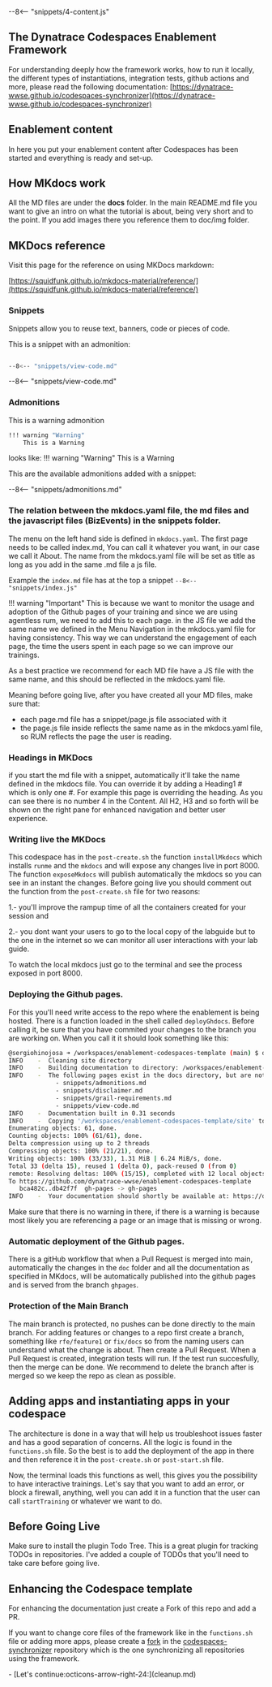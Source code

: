 --8<-- "snippets/4-content.js"

## The Dynatrace Codespaces Enablement Framework
For understanding deeply how the framework works, how to run it locally, the different types of instantiations, integration tests, github actions and more, please read the following documentation: 
[https://dynatrace-wwse.github.io/codespaces-synchronizer](https://dynatrace-wwse.github.io/codespaces-synchronizer)


## Enablement content

In here you put your enablement content after Codespaces has been started and everything is ready and set-up.


## How MKdocs work

All the MD files are under the **docs** folder. In the main README.md file you want to give an intro on what the tutorial is about, being very short and to the point. If you add images there you reference them to doc/img folder.


## MKDocs reference

Visit this page for the reference on using MKDocs markdown:

[https://squidfunk.github.io/mkdocs-material/reference/](https://squidfunk.github.io/mkdocs-material/reference/)


### Snippets

Snippets allow you to reuse text, banners, code or pieces of code.

This is a snippet with an admonition:

```bash

--8<-- "snippets/view-code.md"

```

--8<-- "snippets/view-code.md"

### Admonitions

This is a warning admonition
```bash
!!! warning "Warning"
    This is a Warning 
```
looks like:
!!! warning "Warning"
    This is a Warning 

This are the available admonitions added with a snippet:

--8<-- "snippets/admonitions.md"

### The relation between the mkdocs.yaml file, the md files and the javascript files (BizEvents) in the snippets folder.
The menu on the left hand side is defined in `mkdocs.yaml`. The first page needs to be called index.md, You can call it whatever you want, in our case we call it About. The name from the mkdocs.yaml file will be set as title as long as you add in the same .md file a js file.

Example the ```index.md``` file has at the top a snippet ```--8<-- "snippets/index.js"```

!!! warning "Important"
    This is because we want to monitor the usage and adoption of the Github pages of your training and since we are using agentless rum, we need to add this to each page. in the JS file we add the same name we defined in the Menu Navigation in the mkdocs.yaml file for having consistency. This way we can understand the engagement of each page, the time the users spent in each page so we can improve our trainings.

As a best practice we recommend for each MD file have a JS file with the same name, and this should be reflected in the mkdocs.yaml file. 

Meaning before going live, after you have created all your MD files, make sure that:
- each page.md file has a snippet/page.js file associated with it
- the page.js file inside reflects the same name as in the mkdocs.yaml file, so RUM reflects the page the user is reading.

### Headings in MKDocs
if you start the md file with a snippet, automatically it'll take the name defined in the mkdocs file. You can override it by adding a Heading1 # which is only one #. For example this page is overriding the heading. As you can see there is no number 4 in the Content. All H2, H3 and so forth will be shown on the right pane for enhanced navigation and better user experience.


### Writing live the MKDocs
This codespace has in the `post-create.sh` the function `installMkdocs` which installs `runme` and the `mkdocs` and will expose any changes live in port 8000. The function `exposeMkdocs` will publish automatically the mkdocs so you can see in an instant the changes. 
Before going live you should comment out the function from the `post-create.sh` file for two reasons:

1.- you'll improve the rampup time of all the containers created for your session and 

2.- you dont want your users to go to the local copy of the labguide but to the one in the internet so we can monitor all user interactions with your lab guide. 

To watch the local mkdocs just go to the terminal and see the process exposed in port 8000.


### Deploying the Github pages.
For this you'll need write access to the repo where the enablement is being hosted. There is a function loaded in the shell called `deployGhdocs`. Before calling it, be sure that you have commited your changes to the branch you are working on.
When you call it it should look something like this:

```bash
@sergiohinojosa ➜ /workspaces/enablement-codespaces-template (main) $ deployGhdocs 
INFO    -  Cleaning site directory
INFO    -  Building documentation to directory: /workspaces/enablement-codespaces-template/site
INFO    -  The following pages exist in the docs directory, but are not included in the "nav" configuration:
             - snippets/admonitions.md
             - snippets/disclaimer.md
             - snippets/grail-requirements.md
             - snippets/view-code.md
INFO    -  Documentation built in 0.31 seconds
INFO    -  Copying '/workspaces/enablement-codespaces-template/site' to 'gh-pages' branch and pushing to GitHub.
Enumerating objects: 61, done.
Counting objects: 100% (61/61), done.
Delta compression using up to 2 threads
Compressing objects: 100% (21/21), done.
Writing objects: 100% (33/33), 1.31 MiB | 6.24 MiB/s, done.
Total 33 (delta 15), reused 1 (delta 0), pack-reused 0 (from 0)
remote: Resolving deltas: 100% (15/15), completed with 12 local objects.
To https://github.com/dynatrace-wwse/enablement-codespaces-template
   bca482c..db42f7f  gh-pages -> gh-pages
INFO    -  Your documentation should shortly be available at: https://dynatrace-wwse.github.io/enablement-codespaces-template/

```

Make sure that there is no warning in there, if there is a warning is because most likely you are referencing a page or an image that is missing or wrong.

### Automatic deployment of the Github pages.
There is a gitHub workflow that when a Pull Request is merged into main, automatically the changes in the `doc` folder and all the documentation as specified in MKdocs, will be automatically published into the github pages and is served from the branch `ghpages`.

### Protection of the Main Branch
The main branch is protected, no pushes can be done directly to the main branch. For adding features or changes to a repo first create a branch, something like `rfe/feature1` or `fix/docs` so from the naming users can understand what the change is about. Then create a Pull Request. When a Pull Request is created, integration tests will run. If the test run succesfully, then the merge can be done. We recommend to delete the branch after is merged so we keep the repo as clean as possible. 

## Adding apps and instantiating apps in your codespace
The architecture is done in a way that will help us troubleshoot issues faster and has a good separation of concerns. All the logic is found in the `functions.sh` file. So the best is to add the deployment of the app in there and then reference it in the `post-create.sh` or `post-start.sh` file. 

Now, the terminal loads this functions as well, this gives you the possibility to have interactive trainings. Let's say that you want to add an error, or block a firewall, anything, well you can add it in a function that the user can call `startTraining` or whatever we want to do. 


## Before Going Live
Make sure to install the plugin Todo Tree. This is a great plugin for tracking TODOs in repositories. I've added a couple of TODOs that you'll need to take care before going live. 


## Enhancing the Codespace template
For enhancing the documentation just create a Fork of this repo and add a PR.

If you want to change core files of the framework like in the `functions.sh` file or adding more apps, please create a [fork](https://github.com/dynatrace-wwse/codespaces-synchronizer/fork) in the [codespaces-synchronizer](https://github.com/dynatrace-wwse/codespaces-synchronizer/fork) repository which is the one synchronizing all repositories using the framework.


<div class="grid cards" markdown>
- [Let's continue:octicons-arrow-right-24:](cleanup.md)
</div>
